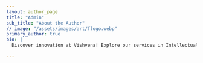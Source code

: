 ```yaml
---
layout: author_page
title: "Admin"
sub_title: "About the Author"
// image: "/assets/images/art/flogo.webp"
primary_author: true
bio: |
  Discover innovation at Vishvena! Explore our services in Intellectual Property, Artificial Intelligence, Hardware, and Software. Transform your business with us today!

---
```

